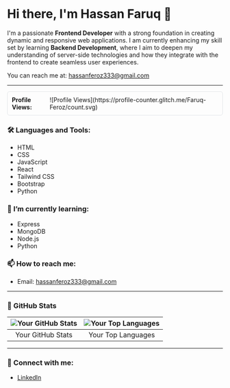 # Hi there, I'm Hassan Faruq 👋

I'm a passionate **Frontend Developer** with a strong foundation in creating dynamic and responsive web applications. I am currently enhancing my skill set by learning **Backend Development**, where I aim to deepen my understanding of server-side technologies and how they integrate with the frontend to create seamless user experiences.

You can reach me at: [hassanferoz333@gmail.com](mailto:hassanferoz333@gmail.com)

---

<div style="border: 1px solid #e1e4e8; border-radius: 5px; padding: 10px; display: flex; align-items: center;">
  <strong style="margin-right: 10px;">Profile Views:</strong>
  ![Profile Views](https://profile-counter.glitch.me/Faruq-Feroz/count.svg)
</div>

### 🛠️ Languages and Tools:
- HTML
- CSS
- JavaScript
- React
- Tailwind CSS
- Bootstrap
- Python

### 🌱 I’m currently learning:
- Express
- MongoDB
- Node.js
- Python

### 📫 How to reach me:
- Email: [hassanferoz333@gmail.com](mailto:hassanferoz333@gmail.com)

---

### 🌟 GitHub Stats

| ![Your GitHub Stats](https://github-readme-stats.vercel.app/api?username=Faruq-Feroz&show_icons=true&theme=radical) | ![Your Top Languages](https://github-readme-stats.vercel.app/api/top-langs/?username=Faruq-Feroz&theme=radical&layout=compact) |
|:---:|:---:|
| Your GitHub Stats | Your Top Languages |

---

### 🔗 Connect with me:
- [LinkedIn](https://www.linkedin.com/in/hassan-faruq-4a2858311/)
